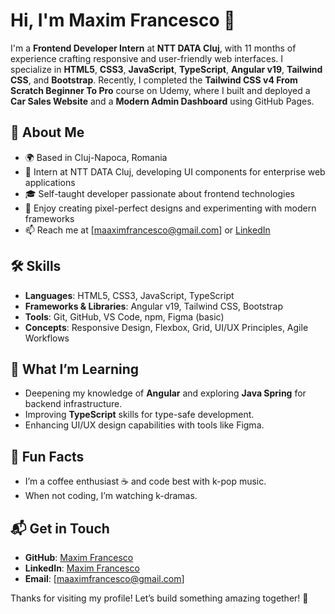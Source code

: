 # Hi, I'm Maxim Francesco 👋

I'm a **Frontend Developer Intern** at **NTT DATA Cluj**, with 11 months of experience crafting responsive and user-friendly web interfaces. I specialize in **HTML5**, **CSS3**, **JavaScript**, **TypeScript**, **Angular v19**, **Tailwind CSS**, and **Bootstrap**. Recently, I completed the **Tailwind CSS v4 From Scratch Beginner To Pro** course on Udemy, where I built and deployed a **Car Sales Website** and a **Modern Admin Dashboard** using GitHub Pages.

## 🚀 About Me
- 🌍 Based in Cluj-Napoca, Romania
- 💼 Intern at NTT DATA Cluj, developing UI components for enterprise web applications
- 🎓 Self-taught developer passionate about frontend technologies
- 🌟 Enjoy creating pixel-perfect designs and experimenting with modern frameworks
- 📫 Reach me at [maaximfrancesco@gmail.com] or [LinkedIn](https://www.linkedin.com/in/francescomaxim/)

## 🛠️ Skills
- **Languages**: HTML5, CSS3, JavaScript, TypeScript
- **Frameworks & Libraries**: Angular v19, Tailwind CSS, Bootstrap
- **Tools**: Git, GitHub, VS Code, npm, Figma (basic)
- **Concepts**: Responsive Design, Flexbox, Grid, UI/UX Principles, Agile Workflows

## 🌱 What I’m Learning
- Deepening my knowledge of **Angular** and exploring **Java Spring** for backend infrastructure.
- Improving **TypeScript** skills for type-safe development.
- Enhancing UI/UX design capabilities with tools like Figma.

## 🎉 Fun Facts
- I’m a coffee enthusiast ☕ and code best with k-pop music.
- When not coding, I’m watching k-dramas.

## 📬 Get in Touch
- **GitHub**: [Maxim Francesco](https://github.com/maxim-francesco)
- **LinkedIn**: [Maxim Francesco](https://www.linkedin.com/in/francescomaxim/)
- **Email**: [maaximfrancesco@gmail.com]

Thanks for visiting my profile! Let’s build something amazing together! 🚀
